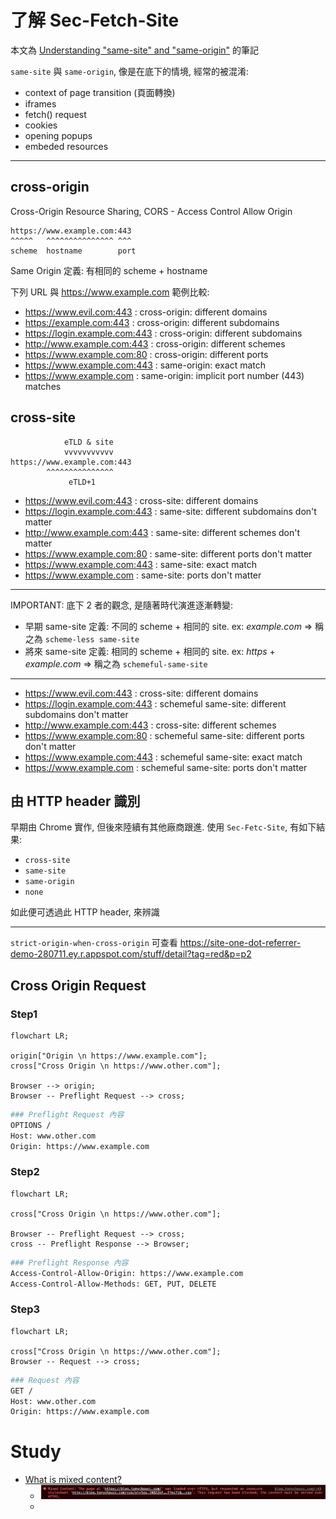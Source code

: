# 了解 Sec-Fetch-Site

本文為 [Understanding "same-site" and "same-origin"](https://web.dev/same-site-same-origin/) 的筆記

`same-site` 與 `same-origin`, 像是在底下的情境, 經常的被混淆:

- context of page transition (頁面轉換)
- iframes
- fetch() request
- cookies
- opening popups
- embeded resources

-------------------------------

## cross-origin

Cross-Origin Resource Sharing, CORS - Access Control Allow Origin

```
https://www.example.com:443
^^^^^   ^^^^^^^^^^^^^^^ ^^^
scheme  hostname        port
```

Same Origin 定義: 有相同的 scheme + hostname

下列 URL 與 https://www.example.com 範例比較:

- https://www.evil.com:443      : cross-origin: different domains
- https://example.com:443       : cross-origin: different subdomains
- https://login.example.com:443 : cross-origin: different subdomains
- http://www.example.com:443    : cross-origin: different schemes
- https://www.example.com:80    : cross-origin: different ports
- https://www.example.com:443   : same-origin: exact match
- https://www.example.com       : same-origin: implicit port number (443) matches


## cross-site

```
            eTLD & site
            vvvvvvvvvvv
https://www.example.com:443
        ^^^^^^^^^^^^^^^
             eTLD+1
```

- https://www.evil.com:443      : cross-site: different domains
- https://login.example.com:443 : same-site: different subdomains don't matter
- http://www.example.com:443    : same-site: different schemes don't matter
- https://www.example.com:80    : same-site: different ports don't matter
- https://www.example.com:443   : same-site: exact match
- https://www.example.com       : same-site: ports don't matter

---------------------------------------------------

IMPORTANT: 底下 2 者的觀念, 是隨著時代演進逐漸轉變:

- 早期 same-site 定義: 不同的 scheme + 相同的 site. ex: *example.com*           => 稱之為 `scheme-less same-site`
- 將來 same-site 定義: 相同的 scheme + 相同的 site. ex: *https* + *example.com* => 稱之為 `schemeful-same-site`

---------------------------------------------------

- https://www.evil.com:443      : cross-site: different domains
- https://login.example.com:443 : schemeful same-site: different subdomains don't matter
- http://www.example.com:443    : cross-site: different schemes
- https://www.example.com:80    : schemeful same-site: different ports don't matter
- https://www.example.com:443   : schemeful same-site: exact match
- https://www.example.com       : schemeful same-site: ports don't matter


## 由 HTTP header 識別

早期由 Chrome 實作, 但後來陸續有其他廠商跟進. 使用 `Sec-Fetc-Site`, 有如下結果:

- `cross-site`
- `same-site`
- `same-origin`
- `none`

如此便可透過此 HTTP header, 來辨識

------------------------------------------

`strict-origin-when-cross-origin` 可查看 https://site-one-dot-referrer-demo-280711.ey.r.appspot.com/stuff/detail?tag=red&p=p2


## Cross Origin Request

### Step1

```mermaid
flowchart LR;

origin["Origin \n https://www.example.com"];
cross["Cross Origin \n https://www.other.com"];

Browser --> origin;
Browser -- Preflight Request --> cross;
```
```bash
### Preflight Request 內容
OPTIONS /
Host: www.other.com
Origin: https://www.example.com
```


### Step2

```mermaid
flowchart LR;

cross["Cross Origin \n https://www.other.com"];

Browser -- Preflight Request --> cross;
cross -- Preflight Response --> Browser;
```
```bash
### Preflight Response 內容 
Access-Control-Allow-Origin: https://www.example.com
Access-Control-Allow-Methods: GET, PUT, DELETE
```


### Step3

```mermaid
flowchart LR;

cross["Cross Origin \n https://www.other.com"];
Browser -- Request --> cross;
```
```bash
### Request 內容 
GET /
Host: www.other.com
Origin: https://www.example.com
```


# Study

- [What is mixed content?](https://web.dev/what-is-mixed-content/)
    - ![Mixed Content](../img/MixedContent.png)
    - 